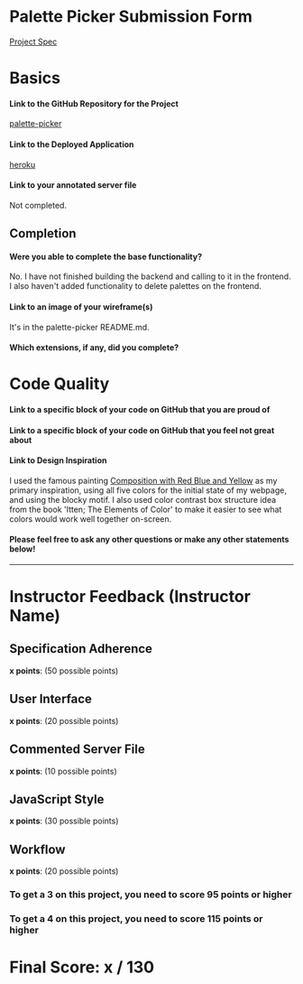 # Palette Picker Submission Form

[Project Spec](http://frontend.turing.io/projects/palette-picker.html)

# Basics

#### Link to the GitHub Repository for the Project
[palette-picker](https://github.com/Jessica-Erickson/palette-picker)

#### Link to the Deployed Application
[heroku](https://j-erickson-palette-picker.herokuapp.com/)

#### Link to your annotated server file
Not completed.

## Completion

#### Were you able to complete the base functionality?

No. I have not finished building the backend and calling to it in the frontend. I also haven't added functionality to delete palettes on the frontend.

#### Link to an image of your wireframe(s)
It's in the palette-picker README.md.

#### Which extensions, if any, did you complete?

# Code Quality

#### Link to a specific block of your code on GitHub that you are proud of


#### Link to a specific block of your code on GitHub that you feel not great about


#### Link to Design Inspiration

I used the famous painting [Composition with Red Blue and Yellow](https://en.wikipedia.org/wiki/File:Piet_Mondriaan,_1930_-_Mondrian_Composition_II_in_Red,_Blue,_and_Yellow.jpg) as my primary inspiration, using all five colors for the initial state of my webpage, and using the blocky motif. I also used color contrast box structure idea from the book 'Itten; The Elements of Color' to make it easier to see what colors would work well together on-screen. 

#### Please feel free to ask any other questions or make any other statements below!

-----


# Instructor Feedback (Instructor Name)

## Specification Adherence

**x points**: (50 possible points)

## User Interface

**x points**: (20 possible points)

## Commented Server File

**x points**: (10 possible points)

## JavaScript Style

**x points**: (30 possible points)

## Workflow

**x points**: (20 possible points)


### To get a 3 on this project, you need to score 95 points or higher
### To get a 4 on this project, you need to score 115 points or higher

# Final Score: x / 130
